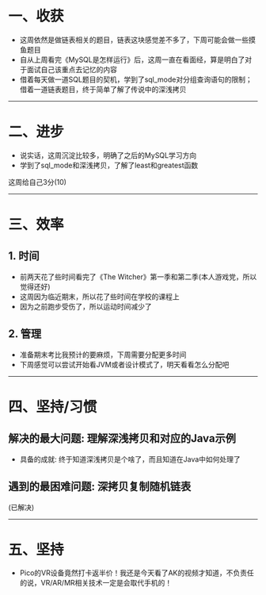 # 一、收获

- 这周依然是做链表相关的题目，链表这块感觉差不多了，下周可能会做一些摸鱼题目
- 自从上周看完《MySQL是怎样运行》后，这周一直在看面经，算是明白了对于面试自己该重点去记忆的内容
- 借着每天做一道SQL题目的契机，学到了sql_mode对分组查询语句的限制；借着一道链表题目，终于简单了解了传说中的深浅拷贝

<hr>











# 二、进步

- 说实话，这周沉淀比较多，明确了之后的MySQL学习方向
- 学到了sql_mode和深浅拷贝，了解了least和greatest函数

这周给自己3分(10)

<hr>













# 三、效率



## 1. 时间

- 前两天花了些时间看完了《The Witcher》第一季和第二季(本人游戏党，所以觉得还好)
- 这周因为临近期末，所以花了些时间在学校的课程上
- 因为之前跑步受伤了，所以运动时间减少了



## 2. 管理

- 准备期末考比我预计的要麻烦，下周需要分配更多时间
- 下周感觉可以尝试开始看JVM或者设计模式了，明天看看怎么分配吧

<hr>













# 四、坚持/习惯



## 解决的最大问题: 理解深浅拷贝和对应的Java示例

- 具备的成就: 终于知道深浅拷贝是个啥了，而且知道在Java中如何处理了





## 遇到的最困难问题: 深拷贝复制随机链表

(已解决)

<hr>















# 五、坚持

- Pico的VR设备竟然打卡返半价！我还是今天看了AK的视频才知道，不负责任的说，VR/AR/MR相关技术一定是会取代手机的！












